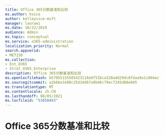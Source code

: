 ```yaml
---
title: Office 365分数基准和比较
ms.author: kvice
author: kelleyvice-msft
manager: laurawi
ms.date: 10/22/2019
audience: Admin
ms.topic: conceptual
ms.service: o365-administration
localization_priority: Normal
search.appverid:
- MET150
ms.collection:
- Ent_O365
- Strat_O365_Enterprise
description: Office 365分数基准和比较
ms.openlocfilehash: b57055155505423118a9f51bca328add29dc8fdaa9a1c804acf222689209f6a9
ms.sourcegitcommit: a1b66e1e80c25d14d67a9b46c79ec7245d88e045
ms.translationtype: MT
ms.contentlocale: zh-CN
ms.lasthandoff: 08/05/2021
ms.locfileid: "53858443"
---
```

# <a name="office-365-network-score-benchmarks-and-comparisons"></a>Office 365分数基准和比较
